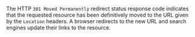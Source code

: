 The HTTP `301 Moved Permanently` redirect status response code indicates that the requested
resource has been definitively moved to the URL given by the `Location` headers. A browser
redirects to the new URL and
search engines update their links to the resource.